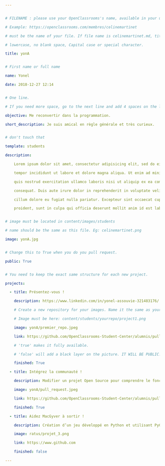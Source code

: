 ```yaml
---


# FILENAME : please use your OpenClassrooms's name, available in your url.

# Example: https://openclassrooms.com/membres/celinemartinet

# must be the name of your file. If file name is celinemartinet.md, title is celinemartinet.

# lowercase, no blank space, Capital case or special character.

title: yonA


# First name or full name

name: Yonel

date: 2018-12-27 12:14


# One line.

# If you need more space, go to the next line and add 4 spaces on the left, as in 'description'.

objective: Me reconvertir dans la programmation.

short_description: Je suis amical en règle générale et très curieux.


# don't touch that

template: students

description:

    Lorem ipsum dolor sit amet, consectetur adipisicing elit, sed do eiusmod

    tempor incididunt ut labore et dolore magna aliqua. Ut enim ad minim veniam,

    quis nostrud exercitation ullamco laboris nisi ut aliquip ex ea commodo

    consequat. Duis aute irure dolor in reprehenderit in voluptate velit esse

    cillum dolore eu fugiat nulla pariatur. Excepteur sint occaecat cupidatat non

    proident, sunt in culpa qui officia deserunt mollit anim id est laborum.


# image must be located in content/images/students

# name should be the same as this file. Eg: celinemartinet.png

image: yonA.jpg


# Change this to True when you do you pull request.

public: True


# You need to keep the exact same structure for each new project.

projects:

  - title: Présentez-vous !

    description: https://www.linkedin.com/in/yonel-assouvie-321483176/

    # Create a new repository for your images. Name it the same as your nickname and profile picture.

    # Image must be here: content/students/yourrepo/project1.png

    image: yonA/premier_repo.jpeg

    link: https://github.com/OpenClassrooms-Student-Center/alumnis/pull/1207/commits

    # 'true' makes it fully available.

    # 'false' will add a black layer on the picture. IT WILL BE PUBLIC!

    finished: True

  - title: Intégrez la communauté !

    description: Modifier un projet Open Source pour comprendre le fonctionnement de Git, de Github et des pull requests.

    image: yonA/pull_request.jpeg

    link: https://github.com/OpenClassrooms-Student-Center/alumnis/pull/1207

    finished: True

  - title: Aidez MacGyver à sortir !

    description: Création d’un jeu développé en Python et utilisant PyGame.

    image: ratus/projet_3.png

    link: https://www.github.com

    finished: false

---
```

